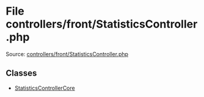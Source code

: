 File controllers/front/StatisticsController.php
=========
Source: [controllers/front/StatisticsController.php](https://github.com/PrestaShop/PrestaShop/blob/1.6.1.1/controllers/front/StatisticsController.php)


Classes
-------

* [StatisticsControllerCore](class.StatisticsControllerCore.md)

